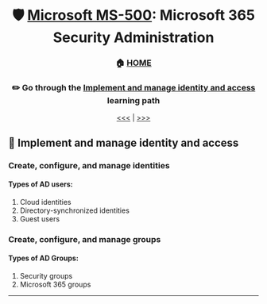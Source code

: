 <div align="center">

# 🛡️ [Microsoft MS-500](ms-500-index.md): Microsoft 365 Security Administration
### 🏠 [HOME](README.md)
### ✏️ Go through the [Implement and manage identity and access](https://learn.microsoft.com/en-us/training/paths/implement-manage-identity-access/) learning path

[<<<](ms-500-part4.md) | [>>>](ms-500-part2.md)
      
</div>

      
## 🧑‍ Implement and manage identity and access

### Create, configure, and manage identities

#### Types of AD users:
1. Cloud identities
2. Directory-synchronized identities
3. Guest users

      
### Create, configure, and manage groups

#### Types of AD Groups:
1. Security groups
2. Microsoft 365 groups



- - -      
      
